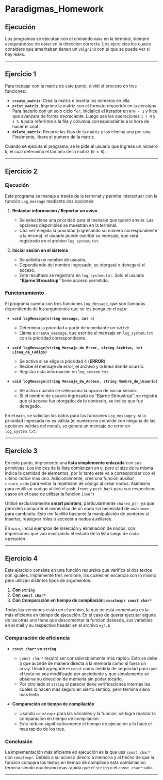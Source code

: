 # Paradigmas_Homework

## Ejecución
Los programas se ejecutan con el comando `make` en la terminal, siempre asegurándose de estar en la direccion correcta.
Los ejercicios los cuales considere que ameritaban tienen un `Valgrind` con el que se puede ver si hay leaks.

---

## Ejercicio 1
Para trabajar con la matriz de este punto, dividí el proceso en tres funciones:

- **`create_matrix`**: Crea la matriz e inserta los números en ella.
- **`print_matrix`**: Imprime la matriz con el formato requerido en la consigna. Para hacerlo con un solo ciclo `for`, inicialicé el iterador en `N*N - 1` y hice que avanzara de forma decreciente. Luego usé las operaciones `i / N` y `i % N` para referirme a la fila y columna correspondiente a la hora de hacer el cout.
- **`delete_matrix`**: Recorre las filas de la matriz y las elimina una por una. Finalmente, libera el puntero de la matriz.

Cuando se ejecuta el programa, se le pide al usuario que ingrese un número `N`, el cual determina el tamaño de la matriz (`N x N`).

---

## Ejercicio 2
### Ejecución
Este programa se maneja a través de la terminal y permite interactuar con la función `Log_message` mediante dos opciones:

1. **Redactar información / Reportar un aviso**
    - Se selecciona una prioridad para el mensaje que quiero enviar. Las opciones disponibles se muestran en la terminal.
    - Una vez elegida la prioridad (ingresando su número correspondiente a la misma), el usuario puede escribir su mensaje, que será registrado en el archivo `log_system.txt`.

2. **Iniciar sesión en el sistema**
    - Se solicita un nombre de usuario.
    - Dependiendo del nombre ingresado, se otorgará o denegará el acceso.
    - Este resultado se registrará en `log_system.txt`. Solo el usuario **"Bjarne Stroustrup"** tiene acceso permitido.

### Funcionamiento
El programa cuenta con tres funciones `Log_Message`, que son llamadas dependiendo de los argumentos que se les ponga en el `main`:

- **`void logMessage(string message, int n)`**
    - Determina la prioridad a partir de `n` mediante un `switch`.
    - Llama a `create_message`, que escribe el mensaje en `log_system.txt` con la prioridad correspondiente.

- **`void logMessage(string Mensaje_de_Error, string Archivo, int Linea_de_Codigo)`**
    - Se activa si se elige la prioridad 4 (**ERROR**).
    - Recibe el mensaje de error, el archivo y la línea donde ocurrió.
    - Registra esta información en `log_system.txt`.

- **`void logMessage(string Mensaje_De_Acceso, string Nombre_de_Usuario)`**
    - Se activa cuando se selecciona la opción de iniciar sesión.
    - Si el nombre de usuario ingresado es "Bjarne Stroustrup", se registra que el acceso fue otorgado; de lo contrario, se indica que fue denegado.

En el `main`, se solicitan los datos para las funciones `Log_message` y, si la prioridad ingresada no es válida (el numero no coincide con ninguna de las opciones validas del menú), se genera un mensaje de error en `log_system.txt`.

---

## Ejercicio 3
En este punto, implemento una **lista simplemente enlazada** con sus primitivas. Los indices de la lista comienzan en `0`, pero el size de la misma indica la cantidad de elementos, por lo tanto este va a corresponder con el ultimo indice mas uno. Adicionalmente, creé una función auxiliar `create_node` para evitar la repetición de código al crear nodos. Asimismo para reutilizar codigo utilicé el `push_front` y `push_back` para sus respectivos casos en el caso de utilizar la funcion `insert`

Utilicé exclusivamente **smart pointers**, particularmente `shared_ptr`, ya que permiten compartir el ownership de un nodo sin necesidad de usar `move` para cambiarla. Esto me facilitó bastante la manipulación de punteros al insertar, reasignar roles o acceder a nodos auxiliares.


En `main`, incluí ejemplos de inserción y eliminación de nodos, con impresiones que van mostrando el estado de la lista luego de cada operación.

---

## Ejercicio 4
Este ejercicio consiste en una función recursiva que verifica si dos textos son iguales. Implementé tres versione, las cuales en escencia son lo mismo pero utilizan distintos tipos de argumentos:

1. **Con `string`**
2. **Con `const char*`**
3. **Con Comparación en tiempo de compilación: `constexpr const char*`**

Todas las versiones están en el archivo, la que no está comentada es la más eficiente en tiempo de ejecución. En el caso de querer ejecutar alguna de las otras uno tiene que descomentar la funcion deseada, sus variables en el mail y su respectivo header en el archivo `ej4.h`

### Comparación de eficiencia
- **`const char*` vs `string`**
    - `const char*` resultó ser considerablemente más rápido. Esto se debe a que accede de manera directa a la memoria como si fuera un array. Decidí agregarle el `const` como medida de seguridad para que el texto no sea modificado por acciddente y que simplemente se observe su direccion de memoria sin poder tocarlo.
    - Por otro lado el `string` al parecer tiene verificaciones internas las cuales lo hacen mas seguro en sierto sentido, pero termina sieno mas lento

- **Comparación en tiempo de compilación**
    - Usando `constexpr` para las variables y la función, se logra realizar la comparación en tiempo de compilación.
    - Esto reduce significativamente el tiempo de ejecución y lo hace el mas rapido de los tres.

### Conclusión
La implementación más eficiente en ejecución es la que usa `const char*` con `constexpr`. Debido a su acceso directo a memoria y al hecho de que la funcion compara los textos en tiempo de compilado esta combinacion termina siendo muchisimo mas rapida que el `string` o el `const char*` solo.

---

